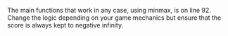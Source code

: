 The main functions that work in any case, using minmax, is on line 92.
Change the logic depending on your game mechanics but ensure that the score is always kept to negative infinity.
